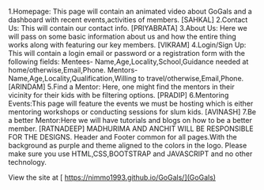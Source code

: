 1.Homepage: This page will contain an animated video about GoGals and a dashboard with recent events,activities of members.
[SAHKAL]
2.Contact Us: This will contain our contact info.
[PRIYABRATA]
3.About Us: Here we will pass on some basic information about us and how the entire thing works along with featuring our key members.
[VIKRAM]
4.Login/Sign Up: This will contain a login email or password or a registration form with the following fields: Mentees- Name,Age,Locality,School,Guidance needed at home/otherwise,Email,Phone.
Mentors-Name,Age,Locality,Qualification,Willing to travel/otherwise,Email,Phone.
[ARINDAM]
5.Find a Mentor: Here, one might find the mentors in their vicinity for their kids with be filtering options.
[PRADIP]
6.Mentoring Events:This page will feature the events we must be hosting which is either mentoring workshops or conducting sessions for slum kids.
[AVINASH]
7.Be a better Mentor:Here we will have tutorials and blogs on how to be a better member.
[RATNADEEP]
MADHURIMA AND ANCHIT WILL BE RESPONSIBLE FOR THE DESIGNS.
Header and Footer common for all pages.With the background as purple and theme aligned to the colors in the logo.
Please make sure you use HTML,CSS,BOOTSTRAP and JAVASCRIPT and no other technology.

View the site at [ https://nimmo1993.github.io/GoGals/](GoGals)
